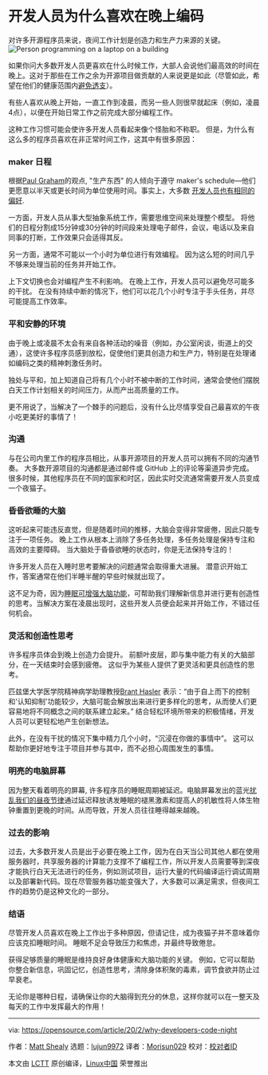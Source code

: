 [#]: collector: (lujun9972)
[#]: translator: (Morisun029)
[#]: reviewer: ( )
[#]: publisher: ( )
[#]: url: ( )
[#]: subject: (Why developers like to code at night)
[#]: via: (https://opensource.com/article/20/2/why-developers-code-night)
[#]: author: (Matt Shealy https://opensource.com/users/mshealy)

开发人员为什么喜欢在晚上编码
======
对许多开源程序员来说，夜间工作计划是创造力和生产力来源的关键。
![Person programming on a laptop on a building][1]


如果你问大多数开发人员更喜欢在什么时候工作，大部人会说他们最高效的时间在晚上。这对于那些在工作之余为开源项目做贡献的人来说更是如此（尽管如此，希望在他们的健康范围内[避免透支][2]）。

有些人喜欢从晚上开始，一直工作到凌晨，而另一些人则很早就起床（例如，凌晨4点），以便在开始日常工作之前完成大部分编程工作。

这种工作习惯可能会使许多开发人员看起来像个怪胎和不称职。 但是，为什么有这么多的程序员喜欢在非正常时间工作，这其中有很多原因：

### maker 日程

根据[Paul Graham][3]的观点, "生产东西" 的人倾向于遵守 maker's schedule—他们更愿意以半天或更长时间为单位使用时间。事实上，大多数 [开发人员也有相同的偏好][4].

一方面，开发人员从事大型抽象系统工作，需要思维空间来处理整个模型。 将他们的日程分割成15分钟或30分钟的时间段来处理电子邮件，会议，电话以及来自同事的打断，工作效果只会适得其反。

另一方面，通常不可能以一个小时为单位进行有效编程。 因为这么短的时间几乎不够来处理当前的任务并开始工作。

上下文切换也会对编程产生不利影响。 在晚上工作，开发人员可以避免尽可能多的干扰。 在没有持续中断的情况下，他们可以花几个小时专注于手头任务，并尽可能提高工作效率。

### 平和安静的环境

由于晚上或凌晨不太会有来自各种活动的噪音（例如，办公室闲谈，街道上的交通），这使许多程序员感到放松，促使他们更具创造力和生产力，特别是在处理诸如编码之类的精神刺激任务时。

独处与平和，加上知道自己将有几个小时不被中断的工作时间，通常会使他们摆脱白天工作计划相关的时间压力，从而产出高质量的工作。

更不用说了，当解决了一个棘手的问题后，没有什么比尽情享受自己最喜欢的午夜小吃更美好的事情了！


### 沟通

与在公司内里工作的程序员相比，从事开源项目的开发人员可以拥有不同的沟通节奏。 大多数开源项目的沟通都是通过邮件或 GitHub 上的评论等渠道异步完成。 很多时候，其他程序员在不同的国家和时区，因此实时交流通常需要开发人员变成一个夜猫子。

### 昏昏欲睡的大脑


这听起来可能违反直觉，但是随着时间的推移，大脑会变得非常疲倦，因此只能专注于一项任务。 晚上工作从根本上消除了多任务处理，多任务处理是保持专注和高效的主要障碍。 当大脑处于昏昏欲睡的状态时，你是无法保持专注的！

许多开发人员在入睡时思考要解决的问题通常会取得重大进展。 潜意识开始工作，答案通常在他们半睡半醒的早些时候就出现了。

这不足为奇，因为[睡眠可增强大脑功能][5]，可帮助我们理解新信息并进行更有创造性的思考。当解决方案在凌晨出现时，这些开发人员便会起来并开始工作，不错过任何机会。



### 灵活和创造性思考

许多程序员体会到晚上创造力会提升。 前额叶皮层，即与集中能力有关的大脑部分，在一天结束时会感到疲倦。 这似乎为某些人提供了更灵活和更具创造性的思考。

匹兹堡大学医学院精神病学助理教授[Brant Hasler][6] 表示：“由于自上而下的控制和'认知抑制'功能较少，大脑可能会解放出来进行更多样化的思考，从而使人们更容易地将不同概念之间的联系建立起来。” 结合轻松环境所带来的积极情绪，开发人员可以更轻松地产生创新想法。

此外，在没有干扰的情况下集中精力几个小时，“沉浸在你做的事情中”。 这可以帮助你更好地专注于项目并参与其中，而不必担心周围发生的事情。

### 明亮的电脑屏幕


因为整天看着明亮的屏幕, 许多程序员的睡眠周期被延迟。电脑屏幕发出的蓝光[扰乱我们的昼夜节律][7]通过延迟释放诱发睡眠的褪黑激素和提高人的机敏性将人体生物钟重置到更晚的时间。从而导致，开发人员往往睡得越来越晚。

### 过去的影响

过去，大多数开发人员是出于必要在晚上工作，因为在白天当公司其他人都在使用服务器时，共享服务器的计算能力支撑不了编程工作，所以开发人员需要等到深夜才能执行白天无法进行的任务，例如测试项目，运行大量的代码编译运行调试周期以及部署新代码。现在尽管服务器功能变强大了，大多数可以满足需求，但夜间工作的趋势仍是这种文化的一部分。

### 结语

尽管开发人员喜欢在晚上工作出于多种原因，但请记住，成为夜猫子并不意味着你应该克扣睡眠时间。 睡眠不足会导致压力和焦虑，并最终导致倦怠。

获得足够质量的睡眠是维持良好身体健康和大脑功能的关键。 例如，它可以帮助你整合新信息，巩固记忆，创造性思考，清除身体积聚的毒素，调节食欲并防止过早衰老。

无论你是哪种日程，请确保让你的大脑得到充分的休息，这样你就可以在一整天及每天的工作中发挥最大的作用！


--------------------------------------------------------------------------------

via: https://opensource.com/article/20/2/why-developers-code-night

作者：[Matt Shealy][a]
选题：[lujun9972][b]
译者：[Morisun029](https://github.com/译者ID)
校对：[校对者ID](https://github.com/校对者ID)

本文由 [LCTT](https://github.com/LCTT/TranslateProject) 原创编译，[Linux中国](https://linux.cn/) 荣誉推出

[a]: https://opensource.com/users/mshealy
[b]: https://github.com/lujun9972
[1]: https://opensource.com/sites/default/files/styles/image-full-size/public/lead-images/computer_code_programming_laptop.jpg?itok=ormv35tV (Person programming on a laptop on a building)
[2]: https://opensource.com/article/19/11/burnout-open-source-communities
[3]: http://www.paulgraham.com/makersschedule.html
[4]: https://www.chamberofcommerce.com/business-advice/software-development-trends-overtaking-the-market
[5]: https://amerisleep.com/blog/sleep-impacts-brain-health/
[6]: https://www.vice.com/en_us/article/mb58a8/late-night-creativity-spike
[7]: https://www.sleepfoundation.org/articles/how-blue-light-affects-kids-sleep
